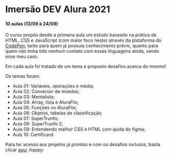 # Imersão DEV Alura 2021

#### 10 aulas (13/09 à 24/09)



O curso propôs desde a primeira aula um estudo baseado na prática de HTML, CSS e JavaScript (com maior foco neste) através da plataforma do <a href="https://codepen.io/tcshelo/">CodePen</a>; tanto para quem já possuía conhecimento prévio, quanto para quem não tinha tido nenhum contato com essas linguagens ainda, sendo esse meu caso.



Em cada aula foi tratado de um tema e proposto desafios acerca do mesmo!



Os temas foram:

* Aula 01: Variáveis, operações e média;
* Aula 02: Conversor de moedas;
* Aula 03: Mentalista;
* Aula 04: Array, lista e AluraFlix;
* Aula 05: Funções no AluraFlix;
* Aula 06: Objetos, tabelas de classificação;
* Aula 07: SuperTrunfo;
* Aula 08: SuperTrunfo 2;
* Aula 09: Entendendo melhor CSS e HTML com ajuda do figma;
* Aula 10: Certificard.



Para ter acesso aos projetos já prontos e com os desafios inclusos, basta clicar <a href="https://tcshelo.github.io/Certificard/">aqui</a> :happy:

